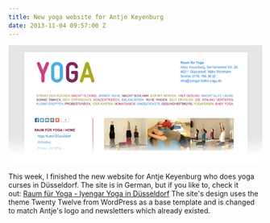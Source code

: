```yaml
---
title: New yoga website for Antje Keyenburg
date: 2013-11-04 09:57:00 Z
---
```


[![Iyengar yoga in Düsseldorf](/assets/2013/11/yoga-banner1.jpg)](/assets/2013/11/yoga-banner1.jpg)

This week, I finished the new website for Antje Keyenburg who does yoga curses in Düsseldorf. The site is in German, but if you like to, check it out: [Raum für Yoga - Iyengar Yoga in Düsseldorf](http://www.iyengar-hatha-yoga.de/) The site's design uses the theme Twenty Twelve from WordPress as a base template and is changed to match Antje's logo and newsletters which already existed.
